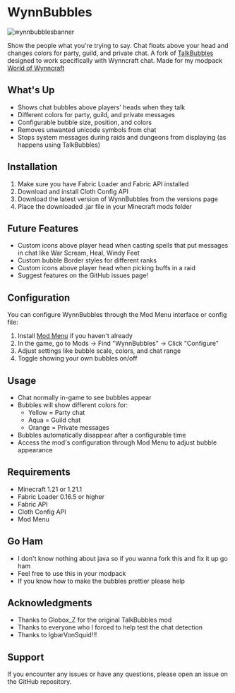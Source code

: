 # WynnBubbles
![wynnbubblesbanner](https://github.com/user-attachments/assets/c362b7f7-1966-4c6c-8028-b2dd66cec96e)

Show the people what you're trying to say. Chat floats above your head and changes colors for party, guild, and private chat. A fork of [TalkBubbles](https://modrinth.com/mod/talkbubbles) designed to work specifically with Wynncraft chat. Made for my modpack [World of Wynncraft](https://modrinth.com/modpack/world-of-wynncraft)



## What's Up
- Shows chat bubbles above players' heads when they talk
- Different colors for party, guild, and private messages
- Configurable bubble size, position, and colors
- Removes unwanted unicode symbols from chat
- Stops system messages during raids and dungeons from displaying (as happens using TalkBubbles)

## Installation
1. Make sure you have Fabric Loader and Fabric API installed
2. Download and install Cloth Config API
3. Download the latest version of WynnBubbles from the versions page
4. Place the downloaded .jar file in your Minecraft mods folder

## Future Features
- Custom icons above player head when casting spells that put messages in chat like War Scream, Heal, Windy Feet
- Custom bubble Border styles for different ranks
- Custom icons above player head when picking buffs in a raid
- Suggest features on the GitHub issues page!

## Configuration
You can configure WynnBubbles through the Mod Menu interface or config file:
1. Install [Mod Menu](https://modrinth.com/mod/modmenu) if you haven't already
2. In the game, go to Mods -> Find "WynnBubbles" -> Click "Configure"
3. Adjust settings like bubble scale, colors, and chat range
4. Toggle showing your own bubbles on/off

## Usage
- Chat normally in-game to see bubbles appear
- Bubbles will show different colors for:
  - Yellow = Party chat
  - Aqua = Guild chat
  - Orange = Private messages
- Bubbles automatically disappear after a configurable time
- Access the mod's configuration through Mod Menu to adjust bubble appearance

## Requirements
- Minecraft 1.21 or 1.21.1
- Fabric Loader 0.16.5 or higher
- Fabric API
- Cloth Config API
- Mod Menu

## Go Ham
- I don't know nothing about java so if you wanna fork this and fix it up go ham
- Feel free to use this in your modpack
- If you know how to make the bubbles prettier please help

## Acknowledgments
- Thanks to Globox_Z for the original TalkBubbles mod
- Thanks to everyone who I forced to help test the chat detection
- Thanks to IgbarVonSquid!!!

## Support
If you encounter any issues or have any questions, please open an issue on the GitHub repository.
